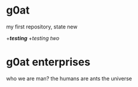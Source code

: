 # g0at
my first repository, state new

+***testing***
+*testing two*

# g0at enterprises
who we are man? the humans are ants the universe
